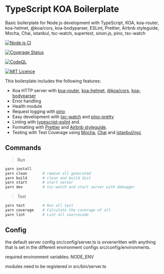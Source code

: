 # TypeScript KOA Boilerplate

Basic boilerplate for Node.js development with TypeScript, KOA, koa-router, koa-helmet, @koa/cors, koa-bodyparser, ESLint, Prettier, Airbnb styleguide, Mocha, Chai, istanbul, tsc-watch, supertest, sinon.js, pino, tsc-watch

[![Node.js CI](https://github.com/bitzr01/typescript-koa-api-boilerplate/actions/workflows/node.js.yml/badge.svg)](https://github.com/bitzr01/typescript-koa-api-boilerplate/actions/workflows/node.js.yml)

[![Coverage Status](https://coveralls.io/repos/github/bitzr01/typescript-koa-api-boilerplate/badge.svg?branch=master)](https://coveralls.io/github/bitzr01/typescript-koa-api-boilerplate?branch=master)

[![CodeQL](https://github.com/bitzr01/typescript-koa-api-boilerplate/actions/workflows/codeql-analysis.yml/badge.svg)](https://github.com/bitzr01/typescript-koa-api-boilerplate/actions/workflows/codeql-analysis.yml)

[<img alt="MIT Licence" src="https://badges.frapsoft.com/os/mit/mit.svg?v=103">](https://opensource.org/licenses/mit-license.php)

This boilerplate includes the following features:

-   Koa HTTP server with [koa-router](https://github.com/ZijianHe/koa-router), [koa-helmet](https://github.com/venables/koa-helmet#readme), [@koa/cors](https://github.com/koajs/cors), [koa-bodyparser](https://github.com/koajs/bodyparser)
-   Error handling
-   Health module
-   Request logging with [pino](https://github.com/pinojs/pino)
-   Easy development with [tsc-watch](https://github.com/gilamran/tsc-watch#readme) and [pino-pretty](https://github.com/pinojs/pino-pretty)
-   Linting with [typescript-eslint](https://github.com/typescript-eslint/typescript-eslint) and.
-   Formatting with [Prettier](https://prettier.io/) and [Airbnb styleguide](https://github.com/airbnb/javascript).
-   Testing with Test Coverage using [Mocha](https://mochajs.org/), [Chai](https://www.chaijs.com/) and [istanbul/nyc](https://istanbul.js.org/)


## Commands

> Run

```zsh
yarn install
yarn clean       # remove all generated
yarn build       # clean and build dist
yarn start       # start server
yarn dev         # tsc-watch and start server with debugger
```

> Test

```zsh
yarn test        # Run all test
yarn coverage    # Calculate the coverage of all
yarn lint        # Lint all sourcecode
```

## Config
the default server config src/config/server.ts is ovverwritten with anything that is set in the different environment configs src/config/environments.

required environment variables:
NODE_ENV

modules need to be registered in src/bin/server.ts
